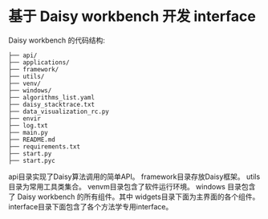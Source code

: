 # 基于 Daisy workbench 开发 interface

Daisy workbench 的代码结构:

```shell
├── api/
├── applications/
├── framework/
├── utils/
├── venv/
├── windows/
├── algorithms_list.yaml
├── daisy_stacktrace.txt
├── data_visualization_rc.py
├── envir
├── log.txt
├── main.py
├── README.md
├── requirements.txt
├── start.py
├── start.pyc
```

api目录实现了Daisy算法调用的简单API。
framework目录存放Daisy框架。
utils目录为常用工具类集合。
venvm目录包含了软件运行环境。
windows 目录包含了 Daisy workbench 的所有组件。其中 widgets目录下面为主界面的各个组件。interface目录下面包含了各个方法学专用interface。
